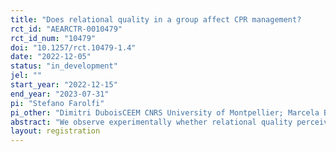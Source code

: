 ```yaml
---
title: "Does relational quality in a group affect CPR management?      "
rct_id: "AEARCTR-0010479"
rct_id_num: "10479"
doi: "10.1257/rct.10479-1.4"
date: "2022-12-05"
status: "in_development"
jel: ""
start_year: "2022-12-15"
end_year: "2023-07-31"
pi: "Stefano Farolfi"
pi_other: "Dimitri DuboisCEEM CNRS University of Montpellier; Marcela BrugnachBC3"
abstract: "We observe experimentally whether relational quality perceived by members of a group affects CPR management. To this aim, we induce first different levels of relational quality in groups through competitive, cooperative and neutral effort tasks, and then let the groups play a repeated CPR. We also aim at understanding the role of communication on perceived relational quality, comparing the effect of communication with the effect of the effort task. "
layout: registration
---
```


